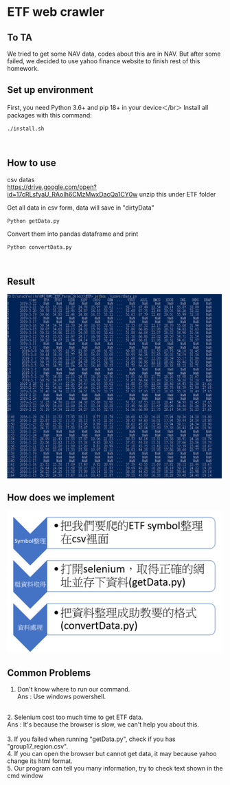 # ETF web crawler

## To TA
We tried to get some NAV data, codes about this are in NAV. But after some failed, we decided to use yahoo finance website to finish rest of this homework. 

## Set up environment
First, you need Python 3.6+ and pip 18+ in your device＜/br＞
Install all packages with this command:
```
./install.sh
```
</br>

## How to use
csv datas</br>
https://drive.google.com/open?id=17cRLsfyaU_RAoIh6CMzMwxDacQa1CY0w
unzip this under ETF folder</br>

Get all data in csv form, data will save in "dirtyData"
```
Python getData.py
```

Convert them into pandas dataframe and print
```
Python convertData.py
```
</br>

## Result

<img src="https://github.com/A2Zntu/HW1_ETF_Parse_Select/blob/master/ETF/result.png" width="500">

</br>

## How does we implement

<img src="https://github.com/A2Zntu/HW1_ETF_Parse_Select/blob/master/ETF/chart.png" width="500">
</br>

## Common Problems
1. Don't know where to run our command.</br>
Ans : Use windows powershell.</br>
</br>
2. Selenium cost too much time to get ETF data.</br>
Ans : It's because the browser is slow, we can't help you about this.</br>
</br>
3. If you failed when running "getData.py", check if you has "group17_region.csv".</br>
4. If you can open the browser but cannot get data, it may because yahoo change its html format.</br>
5. Our program can tell you many information, try to check text shown in the cmd window</br>

